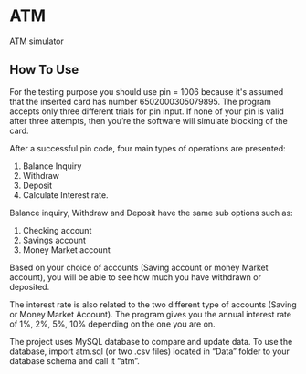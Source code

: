 # ATM
ATM simulator

## How To Use

For the testing purpose you should use pin = 1006 because it's assumed that the inserted card has number 6502000305079895. The program accepts only three different trials for pin input. If none of your pin is valid after three attempts, then you’re the software will simulate blocking of the card.

After a successful pin code, four main types of operations are presented:
1. Balance Inquiry
2. Withdraw
3. Deposit
4. Calculate Interest rate.

Balance inquiry, Withdraw and Deposit have the same sub options such as:
1. Checking account
2. Savings account
3. Money Market account

Based on your choice of accounts (Saving account or money Market account), you will be able to see how much you have withdrawn or deposited.

The interest rate is also related to the two different type of accounts (Saving or Money Market Account). The program gives you the annual interest rate of 1%, 2%, 5%, 10% depending on the one you are on.

The project uses MySQL database to compare and update data. To use the database, import atm.sql (or two .csv files) located in “Data” folder to your database schema and call it “atm”.
